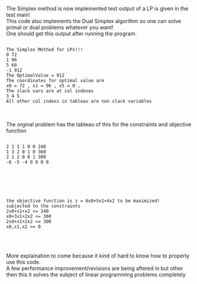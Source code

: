 
The Simplex method is now implemented test output of a LP is given in the test main!
<br>
This code also implements the Dual Simplex algorithm so one can solve primal or dual problems whatever you want!
<br>
One should get this output after running the program.
<br>

<pre>
<code>
The Simplex Method for LPs!!! 
0 72 
1 96 
5 60 
-1 912 
The OptimalValue = 912
The coordinates for optimal value are 
x0 = 72 , x1 = 96 , x5 = 0 , 
The slack vars are at col indexes 
3 4 5 
All other col indexs in tableau are non slack variables 
</code>
</pre>
<br>
The orginal problem has the tableau of this for the constraints and objective function
<br>
<pre>
<code>
2 1 1 1 0 0 240 
1 3 2 0 1 0 360 
2 1 2 0 0 1 300 
-6 -5 -4 0 0 0 0 
</code>

</pre>
<br>
<pre>
<code>
the objective function is z = 6x0+5x1+4x2 to be maximized!
subjected to the constraints
2x0+x1+x2 <= 240
x0+3x1+2x2 <= 360
2x0+x1+2x2 <= 300
x0,x1,x2 >= 0 
</code>

</pre>
<br>
More explaination to come because it kind of hard to know how to properly use this code. <br>
A few performance improvement/revisions are being aftered in but other then this it solves the subject of linear programming problems completely
<br>
